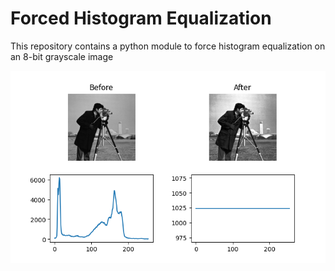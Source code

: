 # Forced Histogram Equalization
This repository contains a python module to force histogram equalization on an 8-bit grayscale image

![This is an image](demo.png)
